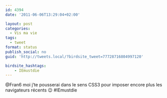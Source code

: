 ```yaml
---
id: 4394
date: '2011-06-06T13:29:04+02:00'

layout: post
categories:
  - Vis ma vie
tags:
  - tweet
format: status
publish_social: no
guid: 'http://tweets.local/?birdsite_tweet=77728716804997120'

birdsite_hashtags:
    - IEmustdie
---
```


@Fran6 moi j’te pousserai dans le sens CSS3 pour imposer encore plus les navigateurs récents 😉 #IEmustdie